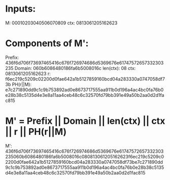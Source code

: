 
# Inputs: 

M: 00010203040506070809
ctx: 0813061205162623

# Components of M':

Prefix: 436f6d706f73697465416c676f726974686d5369676e61747572657332303235
Domain: 060b6086480186fa6b5008016c
len(ctx): 08
ctx: 0813061205162623
r: f6ec219c5209c02200d0fae642a1b5127859160bcd04a283330a0747058df73b
PH(r||M): e7c271890dd9c1c9b753892ad0e8673717555aa911b0d196a4ac4bc0fa76b0e28b38c5135d4e3e8a11aa4ceb48c6c32570fd79bb391e49a50b2aa0d2d1fac815

# M' = Prefix || Domain || len(ctx) || ctx || r || PH(r||M)
M': 436f6d706f73697465416c676f726974686d5369676e61747572657332303235060b6086480186fa6b5008016c080813061205162623f6ec219c5209c02200d0fae642a1b5127859160bcd04a283330a0747058df73be7c271890dd9c1c9b753892ad0e8673717555aa911b0d196a4ac4bc0fa76b0e28b38c5135d4e3e8a11aa4ceb48c6c32570fd79bb391e49a50b2aa0d2d1fac815
